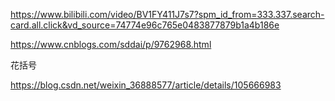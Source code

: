 https://www.bilibili.com/video/BV1FY411J7s7?spm_id_from=333.337.search-card.all.click&vd_source=74774e96c765e0483877879b1a4b186e



https://www.cnblogs.com/sddai/p/9762968.html



花括号

https://blog.csdn.net/weixin_36888577/article/details/105666983